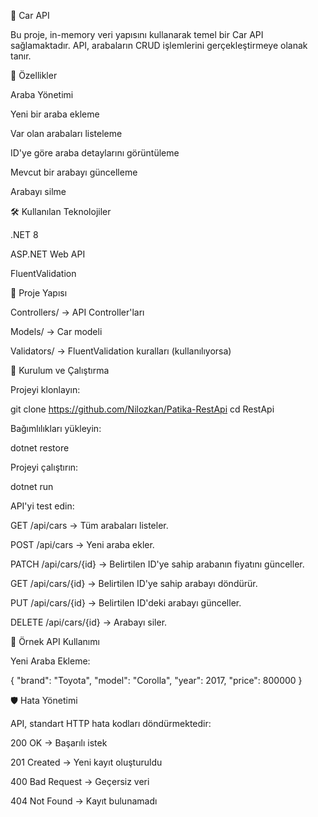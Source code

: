 🚗 Car API

Bu proje, in-memory veri yapısını kullanarak temel bir Car API sağlamaktadır. API, arabaların CRUD işlemlerini gerçekleştirmeye olanak tanır.

📌 Özellikler

Araba Yönetimi

Yeni bir araba ekleme

Var olan arabaları listeleme

ID'ye göre araba detaylarını görüntüleme

Mevcut bir arabayı güncelleme

Arabayı silme

🛠 Kullanılan Teknolojiler

.NET 8 

ASP.NET Web API

FluentValidation 

📂 Proje Yapısı

Controllers/ → API Controller'ları

Models/ → Car modeli

Validators/ → FluentValidation kuralları (kullanılıyorsa)

🚀 Kurulum ve Çalıştırma

Projeyi klonlayın:

git clone https://github.com/Nilozkan/Patika-RestApi
cd RestApi

Bağımlılıkları yükleyin:

dotnet restore

Projeyi çalıştırın:

dotnet run

API'yi test edin:

GET /api/cars → Tüm arabaları listeler.

POST /api/cars → Yeni araba ekler.

PATCH /api/cars/{id} → Belirtilen ID'ye sahip arabanın fiyatını günceller.

GET /api/cars/{id} → Belirtilen ID'ye sahip arabayı döndürür.

PUT /api/cars/{id} → Belirtilen ID'deki arabayı günceller.

DELETE /api/cars/{id} → Arabayı siler.

📖 Örnek API Kullanımı

Yeni Araba Ekleme:

{
  "brand": "Toyota",
  "model": "Corolla",
  "year": 2017,
  "price": 800000
}

🛡 Hata Yönetimi

API, standart HTTP hata kodları döndürmektedir:

200 OK → Başarılı istek

201 Created → Yeni kayıt oluşturuldu

400 Bad Request → Geçersiz veri

404 Not Found → Kayıt bulunamadı
